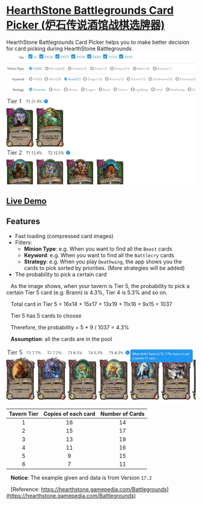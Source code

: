 # [HearthStone Battlegrounds Card Picker (炉石传说酒馆战棋选牌器)](http://www.chixu.info/p/hsbg/)

HearthStone Battlegrounds Card Picker helps you to make better decision for card picking during HearthStone Battlegrounds
![Screenshot](docs/hsbgss0.jpg)
## [Live Demo](http://www.chixu.info/hsbg/)

## Features
- Fast loading (compressed card images)
- Filters:
  - **Minion Type**: e.g. When you want to find all the `Beast` cards
  - **Keyword**: e.g. When you want to find all the `Battlecry` cards
  - **Strategy**: e.g. When you play `Deathwing`, the app shows you the cards to pick sorted by priorities. (More strategies will be added)
- The probability to pick a certain card

&nbsp;&nbsp;&nbsp;As the image shows, when your tavern is Tier 5, the probability to pick a certain Tier 5 card (e.g. Brann) is 4.3%, Tier 4 is 5.3% and so on.

&nbsp;&nbsp;&nbsp;Total card in Tier 5 = 16x14 + 15x17 + 13x19 + 11x16 + 9x15 = 1037

&nbsp;&nbsp;&nbsp;Tier 5 has 5 cards to choose

&nbsp;&nbsp;&nbsp;Therefore, the probability = 5 * 9 / 1037 = 4.3%

&nbsp;&nbsp;&nbsp;**Assumption**: all the cards are in the pool

![Screenshot](docs/hsbgss1.jpg)

| Tavern Tier        | Copies of each card          | Number of Cards  |
|:-------------:|:-------------:|:-----:|
| 1      | 16         | 14 |
| 2      | 15      |   17 |
| 3      | 13     |    19 |
| 4      | 11     |    16 |
| 5     | 9     |    15 |
| 6      | 7     |    11 |

&nbsp;&nbsp;&nbsp;**Notice**: The example given and data is from Version `17.2`

&nbsp;&nbsp;&nbsp;[Reference: https://hearthstone.gamepedia.com/Battlegrounds](https://hearthstone.gamepedia.com/Battlegrounds)

